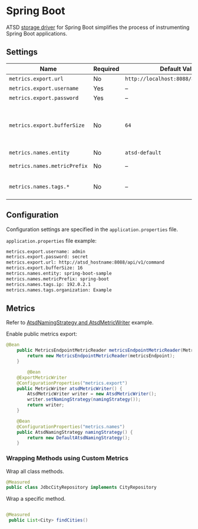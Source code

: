 # Spring Boot

ATSD [storage driver](https://github.com/axibase/spring-boot) for Spring Boot simplifies the process of instrumenting Spring Boot applications.

## Settings

| Name | Required | Default Value | Description |
| --- | --- | --- | --- |
|  `metrics.export.url`  |  No  |  `http://localhost:8088/api/v1/command`  |  ATSD API URL  |
|  `metrics.export.username`  |  Yes  |  –  |  ATSD Username.  |
|  `metrics.export.password`  |  Yes  |  –  |  ATSD Password.  |
|  `metrics.export.bufferSize`  |  No  |  `64`  |  Size of metrics buffer. Metrics writer flushes the buffer if full or by schedule (configured by `spring.metrics.export.*` properties.)  |
|  `metrics.names.entity`  |  No  |  `atsd-default`  |  Entity name.  |
|  `metrics.names.metricPrefix`  |  No  |  –  |  Prefix added to the original metric name.  |
|  `metrics.names.tags.*`  |  No  |  –  |  Optional set of key-value pairs in the ATSD time series identifier.  |

## Configuration

Configuration settings are specified in the `application.properties` file.

`application.properties` file example:

```txt
metrics.export.username: admin
metrics.export.password: secret
metrics.export.url: http://atsd_hostname:8088/api/v1/command
metrics.export.bufferSize: 16
metrics.names.entity: spring-boot-sample
metrics.names.metricPrefix: spring-boot
metrics.names.tags.ip: 192.0.2.1
metrics.names.tags.organization: Example
```

## Metrics

Refer to [AtsdNamingStrategy and AtsdMetricWriter](https://github.com/axibase/spring-boot/blob/master/spring-boot-samples/spring-boot-sample-metrics-atsd/src/main/java/sample/metrics/atsd/SampleAtsdExportApplication.java) example.

Enable public metrics export:

```java
@Bean
    public MetricsEndpointMetricReader metricsEndpointMetricReader(MetricsEndpoint metricsEndpoint) {
        return new MetricsEndpointMetricReader(metricsEndpoint);
    }

        @Bean
    @ExportMetricWriter
    @ConfigurationProperties("metrics.export")
    public MetricWriter atsdMetricWriter() {
        AtsdMetricWriter writer = new AtsdMetricWriter();
        writer.setNamingStrategy(namingStrategy());
        return writer;
    }

    @Bean
    @ConfigurationProperties("metrics.names")
    public AtsdNamingStrategy namingStrategy() {
        return new DefaultAtsdNamingStrategy();
    }
```

### Wrapping Methods using Custom Metrics

Wrap all class methods.

```java
@Measured
public class JdbcCityRepository implements CityRepository
```

Wrap a specific method.

```java

@Measured
 public List<City> findCities()
```
